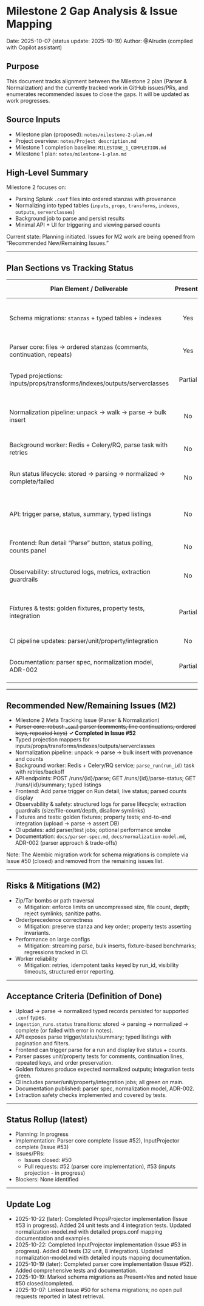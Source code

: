# Milestone 2 Gap Analysis & Issue Mapping

Date: 2025-10-07 (status update: 2025-10-19)
Author: @Alrudin (compiled with Copilot assistant)

## Purpose

This document tracks alignment between the Milestone 2 plan (Parser & Normalization) and the currently tracked work in GitHub issues/PRs, and enumerates recommended issues to close the gaps. It will be updated as work progresses.

## Source Inputs

- Milestone plan (proposed): `notes/milestone-2-plan.md`
- Project overview: `notes/Project description.md`
- Milestone 1 completion baseline: `MILESTONE_1_COMPLETION.md`
- Milestone 1 plan: `notes/milestone-1-plan.md`

## High-Level Summary

Milestone 2 focuses on:

- Parsing Splunk `.conf` files into ordered stanzas with provenance
- Normalizing into typed tables (`inputs`, `props`, `transforms`, `indexes`, `outputs`, `serverclasses`)
- Background job to parse and persist results
- Minimal API + UI for triggering and viewing parsed counts

Current state: Planning initiated. Issues for M2 work are being opened from “Recommended New/Remaining Issues.”

---

## Plan Sections vs Tracking Status

| Plan Element / Deliverable                                                    | Present? | Covered By                        | Gap / Notes                                                                 |
|-------------------------------------------------------------------------------|:--------:|-----------------------------------|------------------------------------------------------------------------------|
| Schema migrations: `stanzas` + typed tables + indexes                         |   Yes    | Issue #50 (closed, completed)     | Delivered via Alembic migrations (002/003). Docs updated; unblock downstream |
| Parser core: files → ordered stanzas (comments, continuation, repeats)        |   Yes    | Issue #52 (this PR, completed)    | Tokenizer/assembler + comprehensive unit tests delivered                     |
| Typed projections: inputs/props/transforms/indexes/outputs/serverclasses      |   Partial | Issue #53 (in progress)          | InputProjector & PropsProjector completed with tests; others exist           |
| Normalization pipeline: unpack → walk → parse → bulk insert                   |   No     | –                                 | Service orchestration, provenance, performance via bulk insert               |
| Background worker: Redis + Celery/RQ, parse task with retries                 |   No     | –                                 | Worker service + task wiring + observability                                 |
| Run status lifecycle: stored → parsing → normalized → complete/failed         |   No     | –                                 | Extend enums/values and transitions; persist summary counts                  |
| API: trigger parse, status, summary, typed listings                           |   No     | –                                 | Endpoints: POST /runs/{id}/parse, GET /parse-status, GET /summary, listings  |
| Frontend: Run detail “Parse” button, status polling, counts panel             |   No     | –                                 | Minimal UI to monitor and inspect parsed artifacts                           |
| Observability: structured logs, metrics, extraction guardrails                |   No     | –                                 | Time metrics, per-file progress logs; safety checks for zip/tar              |
| Fixtures & tests: golden fixtures, property tests, integration                |   Partial | Issue #53 (in progress)          | Input & Props projection tests complete; other projectors have tests         |
| CI pipeline updates: parser/unit/property/integration                         |   No     | –                                 | Add jobs; optional performance smoke                                         |
| Documentation: parser spec, normalization model, ADR-002                      |   Partial | Issue #53 (in progress)          | Normalization model updated for inputs, props; other types documented        |

---

## Recommended New/Remaining Issues (M2)

- Milestone 2 Meta Tracking Issue (Parser & Normalization)
- ~~Parser core: robust `.conf` parser (comments, line continuations, ordered keys, repeated keys)~~ **✓ Completed in Issue #52**
- Typed projection mappers for inputs/props/transforms/indexes/outputs/serverclasses
- Normalization pipeline: unpack → parse → bulk insert with provenance and counts
- Background worker: Redis + Celery/RQ service; `parse_run(run_id)` task with retries/backoff
- API endpoints: POST /runs/{id}/parse; GET /runs/{id}/parse-status; GET /runs/{id}/summary; typed listings
- Frontend: Add parse trigger on Run detail; live status; parsed counts display
- Observability & safety: structured logs for parse lifecycle; extraction guardrails (size/file-count/depth, disallow symlinks)
- Fixtures and tests: golden fixtures; property tests; end-to-end integration (upload → parse → assert DB)
- CI updates: add parser/test jobs; optional performance smoke
- Documentation: `docs/parser-spec.md`, `docs/normalization-model.md`, ADR-002 (parser approach & trade-offs)

Note: The Alembic migration work for schema migrations is complete via Issue #50 (closed) and removed from the remaining issues list.

---

## Risks & Mitigations (M2)

- Zip/Tar bombs or path traversal
  - Mitigation: enforce limits on uncompressed size, file count, depth; reject symlinks; sanitize paths.
- Order/precedence correctness
  - Mitigation: preserve stanza and key order; property tests asserting invariants.
- Performance on large configs
  - Mitigation: streaming parse, bulk inserts, fixture-based benchmarks; regressions tracked in CI.
- Worker reliability
  - Mitigation: retries, idempotent tasks keyed by run_id, visibility timeouts, structured error reporting.

---

## Acceptance Criteria (Definition of Done)

- Upload → parse → normalized typed records persisted for supported `.conf` types.
- `ingestion_runs.status` transitions: stored → parsing → normalized → complete (or failed with error in notes).
- API exposes parse trigger/status/summary; typed listings with pagination and filters.
- Frontend can trigger parse for a run and display live status + counts.
- Parser passes unit/property tests for comments, continuation lines, repeated keys, and order preservation.
- Golden fixtures produce expected normalized outputs; integration tests green.
- CI includes parser/unit/property/integration jobs; all green on main.
- Documentation published: parser spec, normalization model, ADR-002.
- Extraction safety checks implemented and covered by tests.

---

## Status Rollup (latest)

- Planning: In progress
- Implementation: Parser core complete (Issue #52), InputProjector complete (Issue #53)
- Issues/PRs:
  - Issues closed: #50
  - Pull requests: #52 (parser core implementation), #53 (inputs projection - in progress)
- Blockers: None identified

---

## Update Log

- 2025-10-22 (later): Completed PropsProjector implementation (Issue #53 in progress). Added 24 unit tests and 4 integration tests. Updated normalization-model.md with detailed props.conf mapping documentation and examples.
- 2025-10-22: Completed InputProjector implementation (Issue #53 in progress). Added 40 tests (32 unit, 8 integration). Updated normalization-model.md with detailed inputs mapping documentation.
- 2025-10-19 (later): Completed parser core implementation (Issue #52). Added comprehensive tests and documentation.
- 2025-10-19: Marked schema migrations as Present=Yes and noted Issue #50 closed/completed.
- 2025-10-07: Linked Issue #50 for schema migrations; no open pull requests reported in latest retrieval.